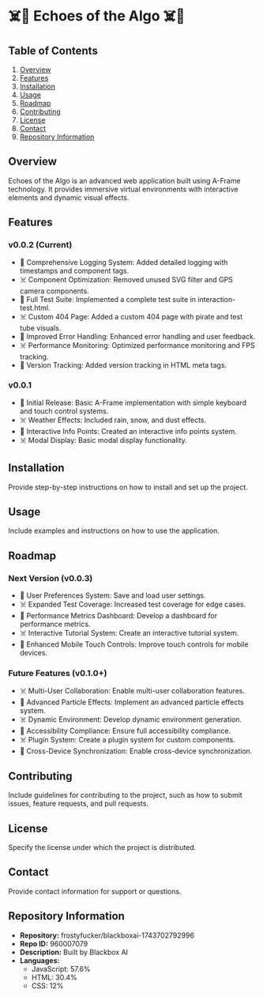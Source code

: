 # ☠️🧪 Echoes of the Algo ☠️🧪

## Table of Contents
1. [Overview](#overview)
2. [Features](#features)
3. [Installation](#installation)
4. [Usage](#usage)
5. [Roadmap](#roadmap)
6. [Contributing](#contributing)
7. [License](#license)
8. [Contact](#contact)
9. [Repository Information](#repository-information)

## Overview
Echoes of the Algo is an advanced web application built using A-Frame technology. It provides immersive virtual environments with interactive elements and dynamic visual effects.

## Features
### v0.0.2 (Current)
- 🧪 Comprehensive Logging System: Added detailed logging with timestamps and component tags.
- ☠️ Component Optimization: Removed unused SVG filter and GPS camera components.
- 🧪 Full Test Suite: Implemented a complete test suite in interaction-test.html.
- ☠️ Custom 404 Page: Added a custom 404 page with pirate and test tube visuals.
- 🧪 Improved Error Handling: Enhanced error handling and user feedback.
- ☠️ Performance Monitoring: Optimized performance monitoring and FPS tracking.
- 🧪 Version Tracking: Added version tracking in HTML meta tags.

### v0.0.1
- 🧪 Initial Release: Basic A-Frame implementation with simple keyboard and touch control systems.
- ☠️ Weather Effects: Included rain, snow, and dust effects.
- 🧪 Interactive Info Points: Created an interactive info points system.
- ☠️ Modal Display: Basic modal display functionality.

## Installation
Provide step-by-step instructions on how to install and set up the project.

## Usage
Include examples and instructions on how to use the application.

## Roadmap
### Next Version (v0.0.3)
- 🧪 User Preferences System: Save and load user settings.
- ☠️ Expanded Test Coverage: Increased test coverage for edge cases.
- 🧪 Performance Metrics Dashboard: Develop a dashboard for performance metrics.
- ☠️ Interactive Tutorial System: Create an interactive tutorial system.
- 🧪 Enhanced Mobile Touch Controls: Improve touch controls for mobile devices.

### Future Features (v0.1.0+)
- ☠️ Multi-User Collaboration: Enable multi-user collaboration features.
- 🧪 Advanced Particle Effects: Implement an advanced particle effects system.
- ☠️ Dynamic Environment: Develop dynamic environment generation.
- 🧪 Accessibility Compliance: Ensure full accessibility compliance.
- ☠️ Plugin System: Create a plugin system for custom components.
- 🧪 Cross-Device Synchronization: Enable cross-device synchronization.

## Contributing
Include guidelines for contributing to the project, such as how to submit issues, feature requests, and pull requests.

## License
Specify the license under which the project is distributed.

## Contact
Provide contact information for support or questions.

## Repository Information
- **Repository:** frostyfucker/blackboxai-1743702792996
- **Repo ID:** 960007079
- **Description:** Built by Blackbox AI
- **Languages:**
    - JavaScript: 57.6%
    - HTML: 30.4%
    - CSS: 12%
